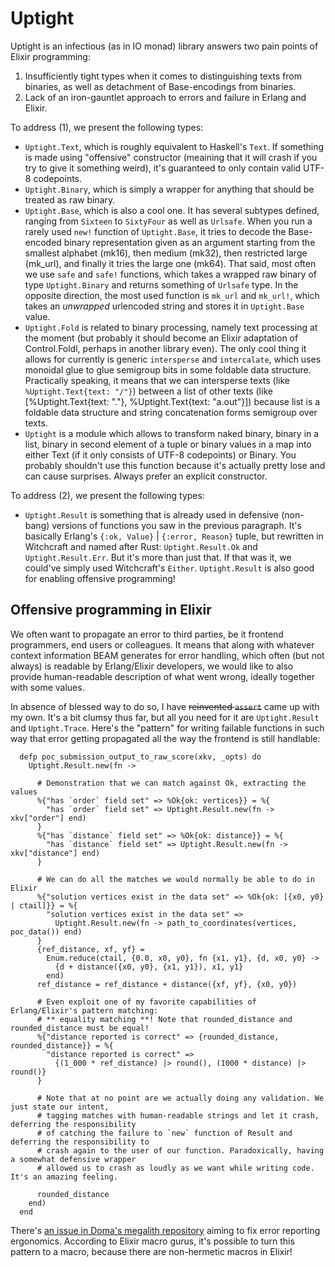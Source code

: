 # Uptight

Uptight is an infectious (as in IO monad) library answers two pain points of Elixir programming:

 1. Insufficiently tight types when it comes to distinguishing texts from binaries, as well as detachment of Base-encodings from binaries.
 2. Lack of an iron-gauntlet approach to errors and failure in Erlang and Elixir.

To address (1), we present the following types:

 * `Uptight.Text`, which is roughly equivalent to Haskell's `Text`. If something is made using "offensive" constructor (meaining that it will crash if you try to give it something weird), it's guaranteed to only contain valid UTF-8 codepoints.
 * `Uptight.Binary`, which is simply a wrapper for anything that should be treated as raw binary.
 * `Uptight.Base`, which is also a cool one. It has several subtypes defined, ranging from `Sixteen` to `SixtyFour` as well as `Urlsafe`. When you run a rarely used `new!` function of `Uptight.Base`, it tries to decode the Base-encoded binary representation given as an argument starting from the smallest alphabet (mk16), then medium (mk32), then restricted large (mk_url), and finally it tries the large one (mk64). That said, most often we use `safe` and `safe!` functions, which takes a wrapped raw binary of type `Uptight.Binary` and returns something of `Urlsafe` type. In the opposite direction, the most used function is `mk_url` and `mk_url!`, which takes an _unwrapped_ urlencoded string and stores it in `Uptight.Base` value.
 * `Uptight.Fold` is related to binary processing, namely text processing at the moment (but probably it should become an Elixir adaptation of Control.Foldl, perhaps in another library even). The only cool thing it allows for currently is generic `intersperse` and `intercalate`, which uses monoidal glue to  glue semigroup bits in some foldable data structure. Practically speaking, it means that we can intersperse texts (like `%Uptight.Text{text: "/"}`) between a list of other texts (like [%Uptight.Text{text: "."}, %Uptight.Text{text: "a.out"}]) because list is a foldable data structure and string concatenation forms semigroup over texts.
 * `Uptight` is a module which allows to transform naked binary, binary in a list, binary in second element of a tuple or binary values in a map into either Text (if it only consists of UTF-8 codepoints) or Binary. You probably shouldn't use this function because it's actually pretty lose and can cause surprises. Always prefer an explicit constructor.

To address (2), we present the following types:

 * `Uptight.Result` is something that is already used in defensive (non-bang) versions of functions you saw in the previous paragraph. It's basically Erlang's `{:ok, Value}` | `{:error, Reason}` tuple, but rewritten in Witchcraft and named after Rust: `Uptight.Result.Ok` and `Uptight.Result.Err`. But it's more than just that. If that was it, we could've simply used Witchcraft's `Either`. `Uptight.Result` is also good for enabling offensive programming!

## Offensive programming in Elixir

We often want to propagate an error to third parties, be it frontend programmers, end users or colleagues. It means that along with whatever context information BEAM generates for error handling, which often (but not always) is readable by Erlang/Elixir developers, we would like to also provide human-readable description of what went wrong, ideally together with some values.

In absence of blessed way to do so, I have ~~reinvented `assert`~~ came up with my own. It's a bit clumsy thus far, but all you need for it are `Uptight.Result` and `Uptight.Trace`. Here's the "pattern" for writing failable functions in such way that error getting propagated all the way the frontend is still handlable:

```
  defp poc_submission_output_to_raw_score(xkv, _opts) do
    Uptight.Result.new(fn ->

      # Demonstration that we can match against Ok, extracting the values
      %{"has `order` field set" => %Ok{ok: vertices}} = %{
        "has `order` field set" => Uptight.Result.new(fn -> xkv["order"] end)
      }
      %{"has `distance` field set" => %Ok{ok: distance}} = %{
        "has `distance` field set" => Uptight.Result.new(fn -> xkv["distance"] end)
      }

      # We can do all the matches we would normally be able to do in Elixir
      %{"solution vertices exist in the data set" => %Ok{ok: [{x0, y0} | ctail]}} = %{
        "solution vertices exist in the data set" =>
          Uptight.Result.new(fn -> path_to_coordinates(vertices, poc_data()) end)
      }
      {ref_distance, xf, yf} =
        Enum.reduce(ctail, {0.0, x0, y0}, fn {x1, y1}, {d, x0, y0} ->
          {d + distance({x0, y0}, {x1, y1}), x1, y1}
        end)
      ref_distance = ref_distance + distance({xf, yf}, {x0, y0})

      # Even exploit one of my favorite capabilities of Erlang/Elixir's pattern matching:
      # ** equality matching **! Note that rounded_distance and rounded_distance must be equal!
      %{"distance reported is correct" => {rounded_distance, rounded_distance}} = %{
        "distance reported is correct" =>
          {(1_000 * ref_distance) |> round(), (1000 * distance) |> round()}
      }

      # Note that at no point are we actually doing any validation. We just state our intent,
      # tagging matches with human-readable strings and let it crash, deferring the responsibility
      # of catching the failure to `new` function of Result and deferring the responsibility to
      # crash again to the user of our function. Paradoxically, having a somewhat defensive wrapper
      # allowed us to crash as loudly as we want while writing code. It's an amazing feeling.

      rounded_distance
    end)
  end
```

There's [an issue in Doma's megalith repository](https://github.com/doma-engineering/megalith/issues/46) aiming to fix error reporting ergonomics. According to Elixir macro gurus, it's possible to turn this pattern to a macro, because there are non-hermetic macros in Elixir!
